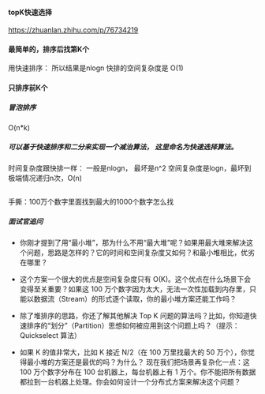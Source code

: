 
#### topK快速选择

<https://zhuanlan.zhihu.com/p/76734219>

#### 最简单的，排序后找第K个
用快速排序：
所以结果是nlogn
快排的空间复杂度是 O(1)

#### 只排序前K个

##### 冒泡排序
O(n*k)

##### 可以基于快速排序和二分来实现一个减治算法， 这里命名为快速选择算法。

时间复杂度跟快排一样： 一般是nlogn， 最坏是n^2
空间复杂度是logn，最坏到极端情况递归n次，O(n)
```js

```

手撕：100万个数字里面找到最大的1000个数字怎么找

##### 面试官追问
- 你刚才提到了用“最小堆”，那为什么不用“最大堆”呢？如果用最大堆来解决这个问题，思路是怎样的？它的时间和空间复杂度又如何？和最小堆相比，优劣在哪里？

- 这个方案一个很大的优点是空间复杂度只有 O(K)。这个优点在什么场景下会变得至关重要？如果这 100 万个数字因为太大，无法一次性加载到内存里，只能以数据流（Stream）的形式逐个读取，你的最小堆方案还能工作吗？

- 除了堆排序的思路，你还了解其他解决 Top K 问题的算法吗？比如，你知道快速排序的“划分”（Partition）思想如何被应用到这个问题上吗？（提示：Quickselect 算法）

- 如果 K 的值非常大，比如 K 接近 N/2（在 100 万里找最大的 50 万个），你觉得最小堆的方案还是最优的吗？为什么？
现在我们把场景再复杂化一点：这 100 万个数字分布在 100 台机器上，每台机器上有 1 万个。你不能把所有数据都拉到一台机器上处理。你会如何设计一个分布式方案来解决这个问题？
